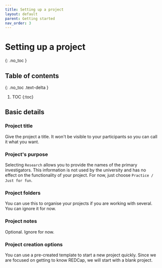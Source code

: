 ```yaml
---
title: Setting up a project
layout: default
parent: Getting started
nav_order: 3
---
```


# Setting up a project
{: .no_toc }

## Table of contents
{: .no_toc .text-delta }

1. TOC
{:toc}

## Basic details

### Project title

Give the project a title. It won't be visible to your participants so you can call it what you want. 

### Project's purpose

Selecting `Research` allows you to provide the names of the primary investigators. This information is not used by the university and has no effect on the functionality of your project. For now, just choose `Practice / Just for fun`.

### Project folders

You can use this to organise your projects if you are working with several. You can ignore it for now.

### Project notes

Optional. Ignore for now.

### Project creation options

You can use a pre-created template to start a new project quickly. Since we are focused on getting to know REDCap, we will start with a blank project.